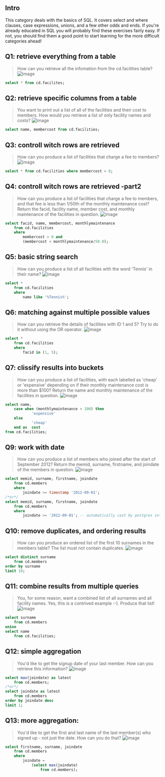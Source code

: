 ## Intro
This category deals with the basics of SQL. It covers select and where clauses, case expressions, unions, and a few other odds and ends. If you're already educated in SQL you will probably find these exercises fairly easy. If not, you should find them a good point to start learning for the more difficult categories ahead!

## Q1: retrieve everything from a table

> How can you retrieve all the infomation from the cd.facilities table?
![image](https://user-images.githubusercontent.com/19871320/59029842-f5623400-8891-11e9-8cb3-873e8b00137b.png)

```sql
select * from cd.facilites;
```
## Q2: retrieve specific columns from a table
> You want to print out a list of all of the facilities and their cost to members. How would you retrieve a list of only facility names and costs? 
![image](https://user-images.githubusercontent.com/19871320/59030111-9e109380-8892-11e9-8329-ea0b58bd603a.png)

```sql
select name, membercost from cd.facilities;
```

## Q3: controll witch rows are retrieved

> How can you produce a list of facilities that charge a fee to members? 
![image](https://user-images.githubusercontent.com/19871320/59030340-4cb4d400-8893-11e9-8819-dbf969e0b20a.png)

```sql
select * from cd.facilities where membercost > 0;
```
## Q4: controll witch rows are retrieved -part2

> How can you produce a list of facilities that charge a fee to members, and that fee is less than 1/50th of the monthly maintenance cost? Return the facid, facility name, member cost, and monthly maintenance of the facilities in question. 
![image](https://user-images.githubusercontent.com/19871320/59030595-fb591480-8893-11e9-967c-7eeb28e17eb3.png)

```sql
select facid, name, membercost, monthlymaintenance 
	from cd.facilities 
	where 
		membercost > 0 and 
		(membercost < monthlymaintenance/50.0);  
```

## Q5: basic string search

> How can you produce a list of all facilities with the word 'Tennis' in their name?
![image](https://user-images.githubusercontent.com/19871320/59030846-b681ad80-8894-11e9-9368-794b2b35646c.png)

```sql
select *
	from cd.facilities 
	where 
		name like '%Tennis%'; 
```

## Q6: matching against multiple possible values

>How can you retrieve the details of facilities with ID 1 and 5? Try to do it without using the OR operator.
![image](https://user-images.githubusercontent.com/19871320/59077132-cdafb200-890b-11e9-822e-4fa9624f664a.png)

```sql
select *
	from cd.facilities
	where
		facid in (1, 5);
```

## Q7: clissify results into buckets

> How can you produce a list of facilities, with each labelled as 'cheap' or 'expensive' depending on if their monthly maintenance cost is more than $100? Return the name and monthly maintenance of the facilities in question. 
![image](https://user-images.githubusercontent.com/19871320/59077331-be7d3400-890c-11e9-8365-ce0cc384cdbf.png)

```sql
select name,
	case when (monthlymaintenance > 100) then
			'expensive'
	else
			'cheap'
	end	as	cost
from cd.facilities;
```

## Q9: work with date

>How can you produce a list of members who joined after the start of September 2012? Return the memid, surname, firstname, and joindate of the members in question.
![image](https://user-images.githubusercontent.com/19871320/59077675-284a0d80-890e-11e9-8fa6-083015686cd4.png)

```sql
select memid, surname, firstname, joindate
	from cd.members
	where
		joindate >= timestamp '2012-09-01';
/*or*/
select memid, surname, firstname, joindate
	from cd.members
	where
		joindate >= '2012-09-01'; -- automatically cast by postgres into the full timestamp 
```

## Q10: remove duplicates, and ordering results

> How can you produce an ordered list of the first 10 surnames in the members table? The list must not contain duplicates.
![image](https://user-images.githubusercontent.com/19871320/59077853-e40b3d00-890e-11e9-90cd-3810a51b6ac1.png)

```sql
select distinct surname
	from cd.members
order by surname
limit 10;
```

## Q11: combine results from multiple queries

> You, for some reason, want a combined list of all surnames and all facility names. Yes, this is a contrived example :-). Produce that list!
![image](https://user-images.githubusercontent.com/19871320/59077958-68f65680-890f-11e9-9812-762c8935b7cc.png)

```sql
select surname
	from cd.members
union
select name
	from cd.facilities;
```
## Q12:  simple aggregation

> You'd like to get the signup date of your last member. How can you retrieve this information?
![image](https://user-images.githubusercontent.com/19871320/59078141-4ca6e980-8910-11e9-96c7-dead44d5a040.png)

```sql
select max(joindate) as latest
	from cd.members;
/*or*/
select joindate as latest
	from cd.members
order by joindate desc
limit 1;
```

## Q13: more aggregation:

> You'd like to get the first and last name of the last member(s) who signed up - not just the date. How can you do that? 
![image](https://user-images.githubusercontent.com/19871320/59078319-2766ab00-8911-11e9-8a83-27b3c4678bd3.png)

```sql
select firstname, surname, joindate
	from cd.members
	where
		joindate = 
			(select max(joindate)
			 	from cd.members);
```
